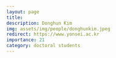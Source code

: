 ```yaml
---
layout: page
title: 
description: Donghun Kim
img: assets/img/people/donghunkim.jpeg
redirect: https://www.yonsei.ac.kr
importance: 21
category: doctoral students
---
```


